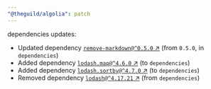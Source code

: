 ```yaml
---
"@theguild/algolia": patch
---
```

dependencies updates:
  - Updated dependency [`remove-markdown@^0.5.0` ↗︎](https://www.npmjs.com/package/remove-markdown/v/0.5.0) (from `0.5.0`, in `dependencies`)
  - Added dependency [`lodash.map@^4.6.0` ↗︎](https://www.npmjs.com/package/lodash.map/v/4.6.0) (to `dependencies`)
  - Added dependency [`lodash.sortby@^4.7.0` ↗︎](https://www.npmjs.com/package/lodash.sortby/v/4.7.0) (to `dependencies`)
  - Removed dependency [`lodash@^4.17.21` ↗︎](https://www.npmjs.com/package/lodash/v/4.17.21) (from `dependencies`)
